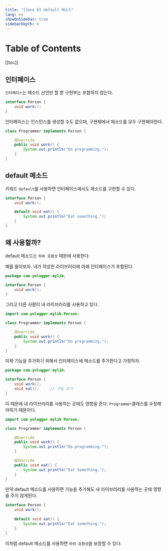 ```yaml
---
title: "[Java 8] default 메소드"
lang: ko
showOnSidebar: true
sidebarDepth: 0
---
```


# Table of Contents
[[toc]]

## 인터페이스
`인터페이스`는 메소드 선언만 할 뿐 구현부는 포함하지 않는다.
``` java Person.java
interface Person {
    void work();
}
```
인터페이스는 인스턴스를 생성할 수도 없으며, 구현체에서 메소드를 모두 구현해야한다.
``` java Programmer.java
class Programmer implements Person {

    @Override
    public void work() {
        System.out.println("Do programming.");
    }
}
```

## default 메소드
키워드 `default`를 사용하면 인터페이스에서도 메소드를 구현할 수 있다.
``` java Person.java
interface Person {
    void work();

    default void eat() {
        System.out.println("Eat something.");
    }
}
```

## 왜 사용할까?
default 메소드는 `하위 호환성` 때문에 사용한다. 

예를 들어보자. 내가 작성한 라이브러리에 아래 인터페이스가 포함된다.
``` java Person.java
package com.yologger.mylib;

interface Person {
    void work();
}
```
그리고 다른 사람이 내 라이브러리를 사용하고 있다.
``` java Programmer.java
import com.yologger.mylib.Person;

class Programmer implements Person {

    @Override
    public void work() {
        System.out.println("Do programming.");
    }
}
```
이제 기능을 추가하기 위해서 인터페이스에 메소드를 추가한다고 가정하자.
``` java Person.java
package com.yologger.mylib;

interface Person {
    void work();
    void eat();     // 기능 추가
}
```
이 때문에 내 라이브러리를 사용하는 곳에도 영향을 준다. `Programmer`클래스를 수정해야하기 때문이다.
``` java Programmer.java
import com.yologger.mylib.Person;

class Programmer implements Person {

    @Override
    public void work() {
        System.out.println("Do programming.");
    }

    @Override
    public void eat() {
        System.out.println("Eat Something.");
    }
}
```
만약 default 메소드를 사용하면 기능을 추가해도 내 라이브러리를 사용하는 곳에 영향을 주지 않게된다.
``` java Person.java
interface Person {
    void work();
    
    default void eat() {
        System.out.println("Eat something.");
    }
}
```
이처럼 default 메소드를 사용하면 `하위 호환성`을 보장할 수 있다.